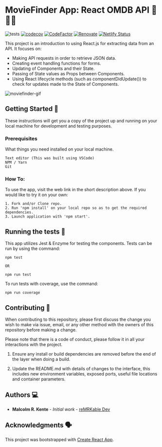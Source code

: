 # MovieFinder App: React OMDB API 🚀🚀🚀

![tests](https://github.com/reMRKableDev/react-omdb-api/workflows/tests/badge.svg) [![codecov](https://codecov.io/gh/reMRKableDev/react-omdb-api/branch/master/graph/badge.svg?token=14H0RAELNQ)](https://codecov.io/gh/reMRKableDev/react-omdb-api) [![CodeFactor](https://www.codefactor.io/repository/github/remrkabledev/react-omdb-api/badge)](https://www.codefactor.io/repository/github/remrkabledev/react-omdb-api) [![Renovate](https://img.shields.io/badge/renovate-enabled-brightgreen.svg)](https://renovatebot.com) [![Netlify Status](https://api.netlify.com/api/v1/badges/771fb2bb-c56a-4265-9392-c09736273e57/deploy-status)](https://app.netlify.com/sites/remrkable-moviefinder/deploys)

This project is an introduction to using React.js for extracting data from an API. It focuses on:

- Making API requests in order to retrieve JSON data.
- Creating event handling functions for forms.
- Updating of Components and their State.
- Passing of State values as Props between Components.
- Using React lifecycle methods (such as componentDidUpdate()) to check for updates made to the State of Components.

![moviefinder-gif](./src/assets/images/moviefinder.gif)

## Getting Started 🏁

These instructions will get you a copy of the project up and running on your local machine for development and testing purposes.

### Prerequisites

What things you need installed on your local machine.

```
Text editor (This was built using VSCode)
NPM / Yarn
Git
```

### How To:

To use the app, visit the web link in the short description above. If you would like to try it on your own:

```
1. Fork and/or Clone repo.
2. Run 'npm install' on your local repo so as to get the required dependencies.
3. Launch application with 'npm start'.
```

## Running the tests 🧪

This app utilizes Jest & Enzyme for testing the components. Tests can be run by using the command:

```
npm test

OR

npm run test
```

To run tests with coverage, use the command:

```
npm run coverage
```

## Contributing 👋

When contributing to this repository, please first discuss the change you wish to make via issue, email, or any other method with the owners of this repository before making a change.

Please note that there is a code of conduct, please follow it in all your interactions with the project.

1. Ensure any install or build dependencies are removed before the end of the layer when doing a build.

2. Update the README.md with details of changes to the interface, this includes new environment variables, exposed ports, useful file locations and container parameters.

## Authors 💻

- **Malcolm R. Kente** - _Initial work_ - [reMRKable Dev](https://remrkabledev.com/)

## Acknowledgments 🗣️

This project was bootstrapped with [Create React App](https://github.com/facebook/create-react-app).
